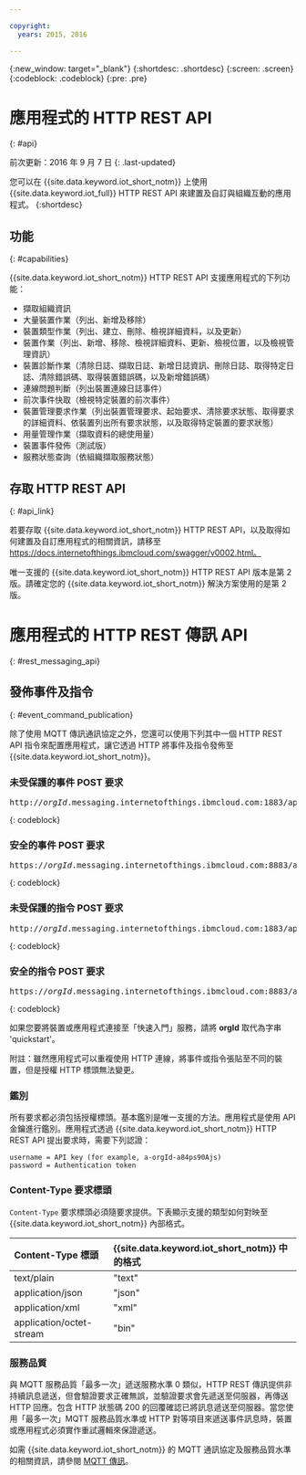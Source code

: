 ```yaml
---

copyright:
  years: 2015, 2016

---
```


{:new_window: target="_blank"}
{:shortdesc: .shortdesc}
{:screen: .screen}
{:codeblock: .codeblock}
{:pre: .pre}

# 應用程式的 HTTP REST API
{: #api}

前次更新：2016 年 9 月 7 日
{: .last-updated}

您可以在 {{site.data.keyword.iot_short_notm}} 上使用 {{site.data.keyword.iot_full}} HTTP REST API 來建置及自訂與組織互動的應用程式。
{:shortdesc}

## 功能
{: #capabilities}

{{site.data.keyword.iot_short_notm}} HTTP REST API 支援應用程式的下列功能：

- 擷取組織資訊
- 大量裝置作業（列出、新增及移除）
- 裝置類型作業（列出、建立、刪除、檢視詳細資料，以及更新）
- 裝置作業（列出、新增、移除、檢視詳細資料、更新、檢視位置，以及檢視管理資訊）
- 裝置診斷作業（清除日誌、擷取日誌、新增日誌資訊、刪除日誌、取得特定日誌、清除錯誤碼、取得裝置錯誤碼，以及新增錯誤碼）
- 連線問題判斷（列出裝置連線日誌事件）
- 前次事件快取（檢視特定裝置的前次事件）
- 裝置管理要求作業（列出裝置管理要求、起始要求、清除要求狀態、取得要求的詳細資料、依裝置列出所有要求狀態，以及取得特定裝置的要求狀態）
- 用量管理作業（擷取資料的總使用量）
- 裝置事件發佈（測試版）
- 服務狀態查詢（依組織擷取服務狀態）

## 存取 HTTP REST API
{: #api_link}

若要存取 {{site.data.keyword.iot_short_notm}} HTTP REST API，以及取得如何建置及自訂應用程式的相關資訊，請移至 https://docs.internetofthings.ibmcloud.com/swagger/v0002.html。

唯一支援的 {{site.data.keyword.iot_short_notm}} HTTP REST API 版本是第 2 版。請確定您的 {{site.data.keyword.iot_short_notm}} 解決方案使用的是第 2 版。



# 應用程式的 HTTP REST 傳訊 API
{: #rest_messaging_api}

## 發佈事件及指令
{: #event_command_publication}

除了使用 MQTT 傳訊通訊協定之外，您還可以使用下列其中一個 HTTP REST API 指令來配置應用程式，讓它透過 HTTP 將事件及指令發佈至 {{site.data.keyword.iot_short_notm}}。

### 未受保護的事件 POST 要求
<pre class="pre">http://<var class="keyword varname">orgId</var>.messaging.internetofthings.ibmcloud.com:1883/api/v0002/application/types/<var class="keyword varname">typeId</var>/devices/<var class="keyword varname">deviceId</var>/events/<var class="keyword varname">eventId</var></pre>
{: codeblock}

### 安全的事件 POST 要求
<pre class="pre">https://<var class="keyword varname">orgId</var>.messaging.internetofthings.ibmcloud.com:8883/api/v0002/application/types/<var class="keyword varname">typeId</var>/devices/<var class="keyword varname">deviceId</var>/events/<var class="keyword varname">eventId</var></pre>
{: codeblock}

### 未受保護的指令 POST 要求
<pre class="pre">http://<var class="keyword varname">orgId</var>.messaging.internetofthings.ibmcloud.com:1883/api/v0002/application/types/<var class="keyword varname">typeId</var>/devices/<var class="keyword varname">deviceId</var>/commands/<var class="keyword varname">eventId</var></pre>
{: codeblock}

### 安全的指令 POST 要求
<pre class="pre">https://<var class="keyword varname">orgId</var>.messaging.internetofthings.ibmcloud.com:8883/api/v0002/application/types/<var class="keyword varname">typeId</var>/devices/<var class="keyword varname">deviceId</var>/commands/<var class="keyword varname">eventId</var></pre>
{: codeblock}

如果您要將裝置或應用程式連接至「快速入門」服務，請將 **orgId** 取代為字串 'quickstart'。

附註：雖然應用程式可以重複使用 HTTP 連線，將事件或指令張貼至不同的裝置，但是授權 HTTP 標頭無法變更。

### 鑑別

所有要求都必須包括授權標頭。基本鑑別是唯一支援的方法。應用程式是使用 API 金鑰進行鑑別。應用程式透過 {{site.data.keyword.iot_short_notm}} HTTP REST API 提出要求時，需要下列認證：

```
username = API key (for example, a-orgId-a84ps90Ajs)
password = Authentication token
```

### Content-Type 要求標頭

`Content-Type` 要求標頭必須隨要求提供。下表顯示支援的類型如何對映至 {{site.data.keyword.iot_short_notm}} 內部格式。

|Content-Type 標頭|{{site.data.keyword.iot_short_notm}} 中的格式|
|:---|:---|
|text/plain|"text"
|application/json| "json"
|application/xml | "xml"
|application/octet-stream|"bin"

### 服務品質

與 MQTT 服務品質「最多一次」遞送服務水準 0 類似，HTTP REST 傳訊提供非持續訊息遞送，但會驗證要求正確無誤，並驗證要求會先遞送至伺服器，再傳送 HTTP 回應。包含 HTTP 狀態碼 200 的回覆確認已將訊息遞送至伺服器。當您使用「最多一次」MQTT 服務品質水準或 HTTP 對等項目來遞送事件訊息時，裝置或應用程式必須實作重試邏輯來保證遞送。


如需 {{site.data.keyword.iot_short_notm}} 的 MQTT 通訊協定及服務品質水準的相關資訊，請參閱 [MQTT 傳訊](../reference/mqtt/index.html)。

